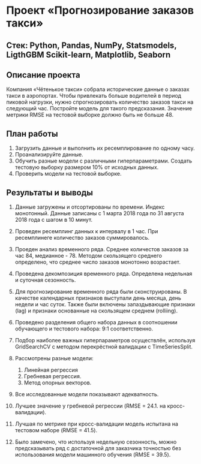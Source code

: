 # Проект «Прогнозирование заказов такси»

## Стек: Python, Pandas, NumPy, Statsmodels, LigthGBM  Scikit-learn, Matplotlib, Seaborn

## Описание проекта

Компания «Чётенькое такси» собрала исторические данные о заказах такси в аэропортах. Чтобы привлекать больше водителей в период пиковой нагрузки, нужно спрогнозировать количество заказов такси на следующий час. Постройте модель для такого предсказания.
Значение метрики RMSE на тестовой выборке должно быть не больше 48.

## План работы

1. Загрузить данные и выполнить их ресемплирование по одному часу.
2. Проанализируйте данные.
3. Обучить разные модели с различными гиперпараметрами. Создать тестовую выборку размером 10% от исходных данных.
4. Проверить модели на тестовой выборке.

## Результаты и выводы

1. Данные загружены и отсортированы по времени. Индекс монотонный. Данные записаны с 1 марта 2018 года по 31 августа 2018 года с шагом в 10 минут.
2. Проведен ресемплинг данных к интервалу в 1 час. При ресемплинеге количество заказов суммировалось.
3. Проеден анализ временного ряда. Cреднее количестов заказов за час 84, медианное - 78. Методом скользящего среднего определено, что среднее число заказов монотонно возрастает.
4. Проведена декомпозиция временного ряда. Определена недельная и суточная сезонность.
5. Для прогнозирование временного ряда были сконструированы. В качестве календарных признаков выступали день месяца, день недели и час суток. Также были включены запаздывающие признаки (lag) и признаки основанные на скользящем среднем (rolliing).
6. Проведено разделения общего набора данных в соотношении обучающего и тестового набора: 9:1 соответственно.
7. Подбор наиболее важных гиперпараметров осуществлён, используя GridSearchCV с методом перекрёстной валидации с TimeSeriesSplit.
8. Рассмотрены разные модели:

    1. Линейная регрессия
    2. Гребневая регрессия.
    3. Метод опорных векторов.

9. Все исследованные модели показывают адекватность.
10. Лучшее значение у гребневой регрессии (RMSE = 24.1. на кросс-валидации).
11. Лучшая по метрике при кросс-валидации модель испытана на тестовом наборе (RMSE = 41.5).
12. Было замечено, что используя недельную сезонность, можно предсказывать ряд с достаточной для заказчика точностью без использования модели машинного обучения (RMSE = 39.5).

